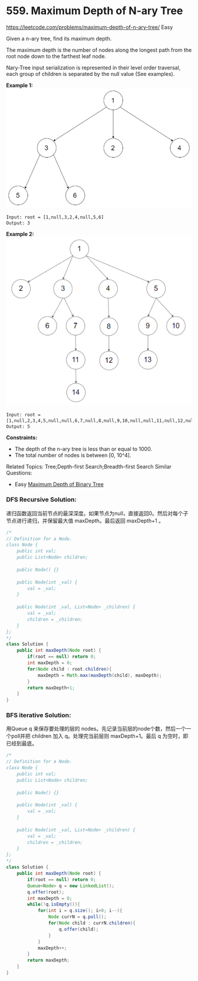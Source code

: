 # 559. Maximum Depth of N-ary Tree
<https://leetcode.com/problems/maximum-depth-of-n-ary-tree/>
Easy

Given a n-ary tree, find its maximum depth.

The maximum depth is the number of nodes along the longest path from the root node down to the farthest leaf node.

Nary-Tree input serialization is represented in their level order traversal, each group of children is separated by the null value (See examples).


**Example 1:**
    ![alt text](../resources/narytreeexample.png)

    Input: root = [1,null,3,2,4,null,5,6]
    Output: 3


**Example 2:**
    ![alt text](../resources/sample_4_964.png)

    Input: root = [1,null,2,3,4,5,null,null,6,7,null,8,null,9,10,null,null,11,null,12,null,13,null,null,14]
    Output: 5
 

**Constraints:**

* The depth of the n-ary tree is less than or equal to 1000.
* The total number of nodes is between [0, 10^4].


Related Topics: Tree;Depth-first Search;Breadth-first Search
Similar Questions:
* Easy [Maximum Depth of Binary Tree](https://leetcode.com/problems/maximum-depth-of-binary-tree/)



### DFS Recursive Solution:
递归函数返回当前节点的最深深度。如果节点为null，直接返回0。然后对每个子节点进行递归，并保留最大值 maxDepth。最后返回 maxDepth+1 。

```java
/*
// Definition for a Node.
class Node {
    public int val;
    public List<Node> children;

    public Node() {}

    public Node(int _val) {
        val = _val;
    }

    public Node(int _val, List<Node> _children) {
        val = _val;
        children = _children;
    }
};
*/
class Solution {
    public int maxDepth(Node root) {
        if(root == null) return 0;
        int maxDepth = 0;
        for(Node child : root.children){
            maxDepth = Math.max(maxDepth(child), maxDepth);
        }
        return maxDepth+1;
    }
}
```

### BFS iterative Solution:
用Queue q 来保存要处理的层的 nodes。先记录当前层的node个数，然后一个一个poll并把 children 加入 q。处理完当前层则 maxDepth+1。最后 q 为空时，即已经到最底。

```java
/*
// Definition for a Node.
class Node {
    public int val;
    public List<Node> children;

    public Node() {}

    public Node(int _val) {
        val = _val;
    }

    public Node(int _val, List<Node> _children) {
        val = _val;
        children = _children;
    }
};
*/
class Solution {
    public int maxDepth(Node root) {
        if(root == null) return 0;
        Queue<Node> q = new LinkedList();
        q.offer(root);
        int maxDepth = 0;
        while(!q.isEmpty()){
            for(int i = q.size(); i>0; i--){
                Node currN = q.poll();
                for(Node child : currN.children){
                    q.offer(child);
                }
            }
            maxDepth++;
        }
        return maxDepth;
    }
}
```
